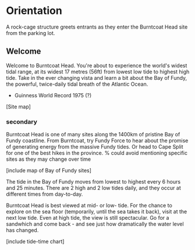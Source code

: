 # Orientation

A rock-cage structure greets entrants as they enter the Burntcoat Head site from the parking lot. 

## Welcome

Welcome to Burntcoat Head. You're about to experience the world's widest tidal range, at its widest 17 metres (56ft) from lowest low tide to highest high tide. Take in the ever changing vista and learn a bit about the Bay of Fundy, the powerful, twice-daily tidal breath of the Atlantic Ocean. 

- Guinness World Record 1975 (?)

[Site map]

### secondary

Burntcoat Head is one of many sites along the 1400km of pristine Bay of Fundy coastline. From Burntcoat, try Fundy Force to hear about the promise of generating energy from the massive Fundy tides. Or head to Cape Split for one of the best hikes in the province. % could avoid mentioning specific sites as they may change over time

[include map of Bay of Fundy sites]

The tide in the Bay of Fundy moves from lowest to highest every 6 hours and 25 minutes. There are 2 high and 2 low tides daily, and they occur at different times from day-to-day. 

Burntcoat Head is best viewed at mid- or low- tide. For the chance to explore on the sea floor (temporarily, until the sea takes it back), visit at the next low tide. Even at high tide, the view is still spectacular. Go for a sandwhich and come back - and see just how dramatically the water level has changed. 

[include tide-time chart]
